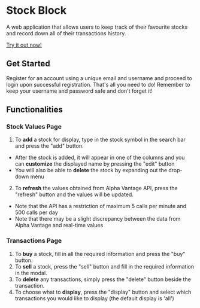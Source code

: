 # Stock Block

A web application that allows users to keep track of their favourite stocks and record down all of their transactions history.

[Try it out now!](https://stock-block-101.herokuapp.com/)

## Get Started 

Register for an account using a unique email and username and proceed to login upon successful registration. That's all you need to do! Remember to keep your username and password safe and don't forget it! 

## Functionalities 

### Stock Values Page 
1. To **add** a stock for display, type in the stock symbol in the search bar and press the "add" button.
- After the stock is added, it will appear in one of the columns and you can **customize** the displayed name by pressing the "edit" button
- You will also be able to **delete** the stock by expanding out the drop-down menu 
2. To **refresh** the values obtained from Alpha Vantage API, press the "refresh" button and the values will be updated.
- Note that the API has a restriction of maximum 5 calls per minute and 500 calls per day
- Note that there may be a slight discrepancy between the data from Alpha Vantage and real-time values 

### Transactions Page
1. To **buy** a stock, fill in all the required information and press the "buy" button.
2. To **sell** a stock, press the "sell" button and fill in the required information in the modal. 
3. To **delete** any transactions, simply press the "delete" button beside the transaction.
4. To choose what to **display**, press the "display" button and select which transactions you would like to display (the default display is 'all')
